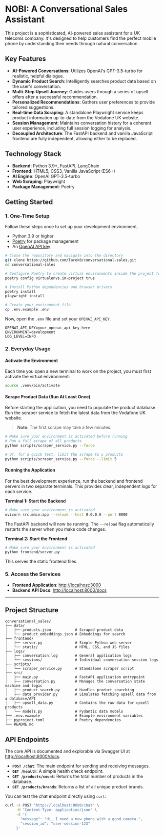 # NOBI: A Conversational Sales Assistant

This project is a sophisticated, AI-powered sales assistant for a UK telecoms company. It's designed to help customers find the perfect mobile phone by understanding their needs through natural conversation.

## Key Features

- **AI-Powered Conversations**: Utilizes OpenAI's GPT-3.5-turbo for realistic, helpful dialogue.
- **Dynamic Product Search**: Intelligently searches product data based on the user's conversation.
- **Multi-Step Upsell Journey**: Guides users through a series of upsell offers after a successful recommendation.
- **Personalized Recommendations**: Gathers user preferences to provide tailored suggestions.
- **Real-time Data Scraping**: A standalone Playwright service keeps product information up-to-date from the Vodafone UK website.
- **Session Management**: Maintains conversation history for a coherent user experience, including full session logging for analysis.
- **Decoupled Architecture**: The FastAPI backend and vanilla JavaScript frontend are fully independent, allowing either to be replaced.

## Technology Stack

- **Backend**: Python 3.9+, FastAPI, LangChain
- **Frontend**: HTML5, CSS3, Vanilla JavaScript (ES6+)
- **AI Engine**: OpenAI GPT-3.5-turbo
- **Web Scraping**: Playwright
- **Package Management**: Poetry

## Getting Started

### 1. One-Time Setup

Follow these steps once to set up your development environment.

- Python 3.9 or higher
- [Poetry](https://python-poetry.org/docs/#installation) for package management
- An [OpenAI API key](https://platform.openai.com/account/api-keys)

```bash
# Clone the repository and navigate into the directory
git clone https://github.com/Tarek0/conversational-sales.git
cd conversational-sales

# Configure Poetry to create virtual environments inside the project folder
poetry config virtualenvs.in-project true

# Install Python dependencies and browser drivers
poetry install
playwright install

# Create your environment file
cp .env.example .env
```

Now, open the `.env` file and set your `OPENAI_API_KEY`.

```env
OPENAI_API_KEY=your_openai_api_key_here
ENVIRONMENT=development
LOG_LEVEL=INFO
```

### 2. Everyday Usage

#### Activate the Environment
Each time you open a new terminal to work on the project, you must first activate the virtual environment:

```bash
source .venv/bin/activate
```

#### Scrape Product Data (Run At Least Once)

Before starting the application, you need to populate the product database. Run the scraper service to fetch the latest data from the Vodafone UK website.

> **Note**: The first scrape may take a few minutes.

```bash
# Make sure your environment is activated before running
# Run a full scrape of all products
python scripts/scraper_service.py --force

# Or, for a quick test, limit the scrape to 5 products
python scripts/scraper_service.py --force --limit 5
```

#### Running the Application

For the best development experience, run the backend and frontend servers in two separate terminals. This provides clear, independent logs for each service.

**Terminal 1: Start the Backend**

```bash
# Make sure your environment is activated
uvicorn src.main:app --reload --host 0.0.0.0 --port 8000
```
The FastAPI backend will now be running. The `--reload` flag automatically restarts the server when you make code changes.

**Terminal 2: Start the Frontend**

```bash
# Make sure your environment is activated
python frontend/server.py
```
This serves the static frontend files.

### 5. Access the Services

- **Frontend Application**: [http://localhost:3000](http://localhost:3000)
- **Backend API Docs**: [http://localhost:8000/docs](http://localhost:8000/docs)

---

## Project Structure

```
conversational_sales/
├── data/
│   ├── products.json           # Scraped product data
│   └── product_embeddings.json # Embeddings for search
├── frontend/
│   ├── server.py               # Simple Python web server
│   └── static/                 # HTML, CSS, and JS files
├── logs/
│   ├── conversation.log        # General application logs
│   └── sessions/               # Individual conversation session logs
├── scripts/
│   └── scraper_service.py      # Standalone scraper script
├── src/
│   ├── main.py                 # FastAPI application entrypoint
│   ├── conversation.py         # Manages the conversation state machine and logic
│   ├── product_search.py       # Handles product searching
│   ├── data_provider.py        # Simulates fetching upsell data from a database/API
│   ├── upsell_data.py          # Contains the raw data for upsell products
│   └── models.py               # Pydantic data models
├── .env.example                # Example environment variables
├── pyproject.toml              # Poetry dependencies
└── README.md
```

## API Endpoints

The core API is documented and explorable via Swagger UI at [http://localhost:8000/docs](http://localhost:8000/docs).

- **`POST /chat`**: The main endpoint for sending and receiving messages.
- **`GET /health`**: A simple health check endpoint.
- **`GET /products/count`**: Returns the total number of products in the database.
- **`GET /products/brands`**: Returns a list of all unique product brands.

You can test the chat endpoint directly using `curl`:

```bash
curl -X POST "http://localhost:8000/chat" \
     -H "Content-Type: application/json" \
     -d '{
       "message": "Hi, I need a new phone with a good camera.",
       "session_id": "user-session-123"
     }'
```